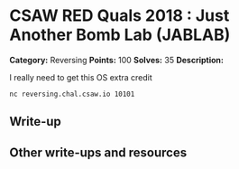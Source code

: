 
# CSAW RED Quals 2018 : Just Another Bomb Lab (JABLAB)

**Category:** Reversing
**Points:** 100
**Solves:** 35
**Description:**

I really need to get this OS extra credit 

 `nc reversing.chal.csaw.io 10101`

## Write-up

## Other write-ups and resources


